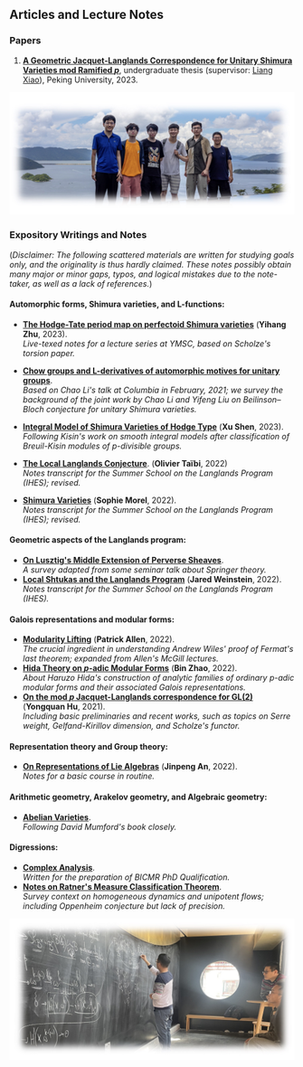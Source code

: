 ## Articles and Lecture Notes

### Papers

1. [**A Geometric Jacquet-Langlands Correspondence for Unitary Shimura Varieties mod Ramified _p_**](./blurbs/undergradthesis.pdf), undergraduate thesis (supervisor: [Liang Xiao](https://bicmr.pku.edu.cn/~lxiao/index.htm)), Peking University, 2023.


![group1](./group1.jpeg)


### Expository Writings and Notes

(_Disclaimer: The following scattered materials are written for studying goals only, and the originality is thus hardly claimed. These notes possibly obtain many major or minor gaps, typos, and logical mistakes due to the note-taker, as well as a lack of references._)



#### Automorphic forms, Shimura varieties, and L-functions:

- [**The Hodge-Tate period map on perfectoid Shimura varieties**](./blurbs/HT.pdf) (**Yihang Zhu**, 2023). <br/>
  _Live-texed notes for a lecture series at YMSC, based on Scholze's torsion paper._

- [**Chow groups and L-derivatives of automorphic motives for unitary groups**](./blurbs/Li-Liu.pdf). <br/>
  _Based on Chao Li's talk at Columbia in February, 2021; we survey the background of the joint work by Chao Li and Yifeng Liu on Beilinson–Bloch conjecture for unitary Shimura varieties._
- [**Integral Model of Shimura Varieties of Hodge Type**](./blurbs/IntegralModel.pdf) (**Xu Shen**, 2023). <br/>
  _Following Kisin's work on smooth integral models after classification of Breuil-Kisin modules of p-divisible groups._
- [**The Local Langlands Conjecture**](./blurbs/LLC.pdf). (**Olivier Taïbi**, 2022) <br/>
  _Notes transcript for the Summer School on the Langlands Program (IHES); revised._
- [**Shimura Varieties**](./blurbs/Shvar.pdf) (**Sophie Morel**, 2022). <br/>
  _Notes transcript for the Summer School on the Langlands Program (IHES); revised._



#### Geometric aspects of the Langlands program:

- [**On Lusztig's Middle Extension of Perverse Sheaves**](./blurbs/MidExt.pdf). <br/>
  _A survey adapted from some seminar talk about Springer theory._
- [**Local Shtukas and the Langlands Program**](./blurbs/LocalShtukas.pdf) (**Jared Weinstein**, 2022). <br/>
  _Notes transcript for the Summer School on the Langlands Program (IHES)._


#### Galois representations and modular forms:

- [**Modularity Lifting**](./blurbs/modlift.pdf) (**Patrick Allen**, 2022). <br/>
  _The crucial ingredient in understanding Andrew Wiles' proof of Fermat's last theorem; expanded from Allen's McGill lectures._
- [**Hida Theory on _p_-adic Modular Forms**](./blurbs/Hida.pdf) (**Bin Zhao**, 2022).  <br/>
  _About Haruzo Hida's construction of analytic families of ordinary p-adic modular forms and their associated Galois representations._
- [**On the mod _p_ Jacquet-Langlands correspondence for GL(2)**](./blurbs/modpJL.pdf) (**Yongquan Hu**, 2021). <br/>
  _Including basic preliminaries and recent works, such as topics on Serre weight, Gelfand-Kirillov dimension, and Scholze's functor._


#### Representation theory and Group theory:

- [**On Representations of Lie Algebras**](./blurbs/Lie.pdf) (**Jinpeng An**, 2022). <br/>
  _Notes for a basic course in routine._

#### Arithmetic geometry, Arakelov geometry, and Algebraic geometry:

- [**Abelian Varieties**](./blurbs/AV2022.pdf). <br/>
  _Following David Mumford's book closely._



#### Digressions:

- [**Complex Analysis**](./blurbs/complex.pdf). <br/>
 _Written for the preparation of BICMR PhD Qualification._
- [**Notes on Ratner's Measure Classification Theorem**](./blurbs/Ratner.pdf). <br/>
 _Survey context on homogeneous dynamics and unipotent flows; including Oppenheim conjecture but lack of precision._


  
![group1](./group2.jpeg)


